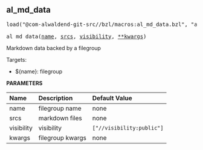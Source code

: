 <!-- Generated with Stardoc: http://skydoc.bazel.build -->



<a id="al_md_data"></a>

## al_md_data

<pre>
load("@com-alwaldend-git-src//bzl/macros:al_md_data.bzl", "al_md_data")

al_md_data(<a href="#al_md_data-name">name</a>, <a href="#al_md_data-srcs">srcs</a>, <a href="#al_md_data-visibility">visibility</a>, <a href="#al_md_data-kwargs">**kwargs</a>)
</pre>

Markdown data backed by a filegroup

Targets:
- ${name}: filegroup


**PARAMETERS**


| Name  | Description | Default Value |
| :------------- | :------------- | :------------- |
| <a id="al_md_data-name"></a>name |  filegroup name   |  none |
| <a id="al_md_data-srcs"></a>srcs |  markdown files   |  none |
| <a id="al_md_data-visibility"></a>visibility |  visibility   |  `["//visibility:public"]` |
| <a id="al_md_data-kwargs"></a>kwargs |  filegroup kwargs   |  none |


